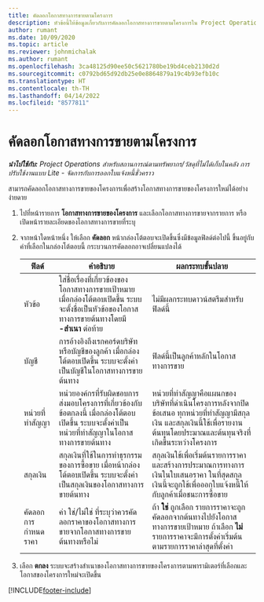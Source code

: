 ```yaml
---
title: คัดลอกโอกาสทางการขายตามโครงการ
description: หัวข้อนี้ให้ข้อมูลเกี่ยวกับการคัดลอกโอกาสทางการขายตามโครงการใน Project Operations
author: rumant
ms.date: 10/09/2020
ms.topic: article
ms.reviewer: johnmichalak
ms.author: rumant
ms.openlocfilehash: 3ca48125d90ee50c5621780be19bd4ceb2130d2d
ms.sourcegitcommit: c0792bd65d92db25e0e8864879a19c4b93efb10c
ms.translationtype: HT
ms.contentlocale: th-TH
ms.lasthandoff: 04/14/2022
ms.locfileid: "8577811"
---
```

# <a name="copy-project-based-opportunities"></a>คัดลอกโอกาสทางการขายตามโครงการ

_**นำไปใช้กับ:** Project Operations สำหรับสถานการณ์ตามทรัพยากร/วัสดุที่ไม่ได้เก็บในคลัง การปรับใช้งานแบบ Lite - จัดการกับการออกใบแจ้งหนี้ชั่วคราว_


สามารถคัดลอกโอกาสทางการขายของโครงการเพื่อสร้างโอกาสทางการขายของโครงการใหม่ได้อย่างง่ายดาย 

1. ไปที่หน้ารายการ **โอกาสทางการขายของโครงการ** และเลือกโอกาสทางการขายจากรายการ หรือเปิดหน้ารายละเอียดของโอกาสทางการขายที่ระบุ 
2. จากหน้าใดหน้าหนึ่ง ให้เลือก **คัดลอก** หน้ากล่องโต้ตอบจะเปิดขึ้นซึ่งมีข้อมูลฟิลด์ต่อไปนี้ ขึ้นอยู่กับค่าที่เลือกในกล่องโต้ตอบนี้ กระบวนการคัดลอกอาจเปลี่ยนแปลงได้

    | **ฟิลด์** | **คำอธิบาย** | **ผลกระทบขั้นปลาย** |
    | --- | --- | --- |
    | หัวข้อ | ใส่ชื่อเรื่องที่เกี่ยวข้องของโอกาสทางการขายเป้าหมาย เมื่อกล่องโต้ตอบเปิดขึ้น ระบบจะตั้งชื่อเป็นหัวข้อของโอกาสทางการขายต้นทางโดยมี **-สำเนา** ต่อท้าย | ไม่มีผลกระทบดาวน์สตรีมสำหรับฟิลด์นี้ |
    | บัญชี | การอ้างอิงถึงเรกคอร์ดบริษัทหรือบัญชีของลูกค้า เมื่อกล่องโต้ตอบเปิดขึ้น ระบบจะตั้งค่าเป็นบัญชีในโอกาสทางการขายต้นทาง | ฟิลด์นี้เป็นลูกค้าหลักในโอกาสทางการขาย |
    | หน่วยที่ทำสัญญา | หน่วยองค์กรที่รับผิดชอบการส่งมอบโครงการที่เกี่ยวข้องกับข้อตกลงนี้ เมื่อกล่องโต้ตอบเปิดขึ้น ระบบจะตั้งค่าเป็นหน่วยที่ทำสัญญาในโอกาสทางการขายต้นทาง | หน่วยที่ทำสัญญาคือแผนกของบริษัทที่ดำเนินโครงการหลังจากปิดข้อเสนอ ทุกหน่วยที่ทำสัญญามีสกุลเงิน และสกุลเงินนี้ใช้เพื่อรายงานต้นทุนโดยประมาณและต้นทุนจริงที่เกิดขึ้นระหว่างโครงการ |
    | สกุลเงิน | สกุลเงินที่ใช้ในการทำธุรกรรมของการซื้อขาย เมื่อหน้ากล่องโต้ตอบเปิดขึ้น ระบบจะตั้งค่าเป็นสกุลเงินของโอกาสทางการขายต้นทาง | สกุลเงินใช้เพื่อเริ่มต้นรายการราคาและสร้างการประมาณการทางการเงินในใบเสนอราคา ในที่สุดสกุลเงินนี้จะถูกใช้เพื่อออกใบแจ้งหนี้ให้กับลูกค้าเมื่อชนะการซื้อขาย |
    | คัดลอกการกำหนดราคา | ค่า ใช่/ไม่ใช่ ที่ระบุว่าควรคัดลอกราคาของโอกาสทางการขายจากโอกาสทางการขายต้นทางหรือไม่ | ถ้า **ใช่** ถูกเลือก รายการราคาจะถูกคัดลอกจากต้นทางไปยังโอกาสทางการขายเป้าหมาย ถ้าเลือก **ไม่** รายการราคาจะมีการตั้งค่าเริ่มต้นตามรายการราคาล่าสุดที่ตั้งค่า |

3. เลือก **ตกลง** ระบบจะสร้างสำเนาของโอกาสทางการขายของโครงการตามพารามิเตอร์ที่เลือกและโอกาสของโครงการใหม่จะเปิดขึ้น


[!INCLUDE[footer-include](../includes/footer-banner.md)]